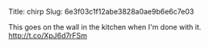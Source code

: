 Title: chirp
Slug: 6e3f03c1f12abe3828a0ae9b6e6c7e03

This goes on the wall in the kitchen when I'm done with it. <a href="http://t.co/XpJ6d7rFSm">http://t.co/XpJ6d7rFSm</a>
